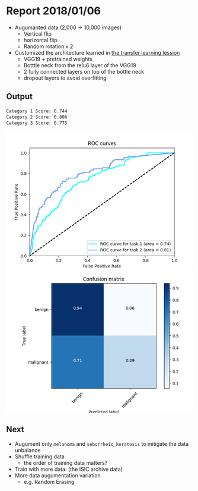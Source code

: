 # Report 2018/01/06
* Augumanted data (2,000 -> 10,000 images)
  * Vertical flip
  * horizontal flip
  * Random rotation x 2
* Customized the architecture learned in [the transfer learning lession](https://github.com/udacity/deep-learning/tree/master/transfer-learning)
  * VGG19 + pretrained weights
  * Botttle neck from the relu6 layer of the VGG19
  * 2 fully connected layers on top of the bottle neck
  * dropout layers to avoid overfitting

## Output

```
Category 1 Score: 0.744
Category 2 Score: 0.806
Category 3 Score: 0.775
```


![](./roc_curve.png)
![](./confusion_matrix.png)

## Next

* Augument only `melanoma` and `seborrheic_keratosis` to mitigate the data unbalance
* Shuffle training data
  * the order of training data matters?
* Train with more data. (the ISIC archive data)
* More data augumentation variation
  * e.g. Random Erasing
